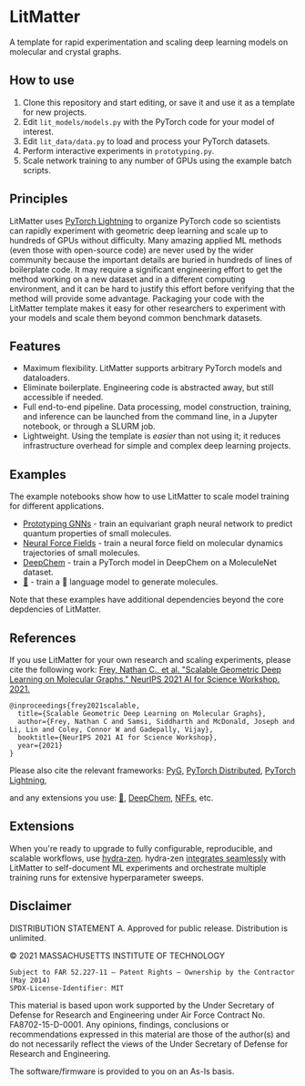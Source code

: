 # LitMatter
A template for rapid experimentation and scaling deep learning models on molecular and crystal graphs.

## How to use
1. Clone this repository and start editing, or save it and use it as a template for new projects.
2. Edit `lit_models/models.py` with the PyTorch code for your model of interest. 
3. Edit `lit_data/data.py` to load and process your PyTorch datasets.
4. Perform interactive experiments in `prototyping.py`.
5. Scale network training to any number of GPUs using the example batch scripts.

## Principles
LitMatter uses [PyTorch Lightning](https://zenodo.org/record/3828935#.YSP51x0pC-F) to organize PyTorch code so scientists can rapidly experiment with geometric deep learning and scale up to hundreds of GPUs without difficulty. Many amazing applied ML methods (even those with open-source code) are never used by the wider community because the important details are buried in hundreds of lines of boilerplate code. It may require a significant engineering effort to get the method working on a new dataset and in a different computing environment, and it can be hard to justify this effort before verifying that the method will provide some advantage. Packaging your code with the LitMatter template makes it easy for other researchers to experiment with your models and scale them beyond common benchmark datasets.

## Features
* Maximum flexibility. LitMatter supports arbitrary PyTorch models and dataloaders.
* Eliminate boilerplate. Engineering code is abstracted away, but still accessible if needed.
* Full end-to-end pipeline. Data processing, model construction, training, and inference can be launched from the command line, in a Jupyter notebook, or through a SLURM job.
* Lightweight. Using the template is *easier* than not using it; it reduces infrastructure overhead for simple and complex deep learning projects.

## Examples
The example notebooks show how to use LitMatter to scale model training for different applications.
* [Prototyping GNNs](./prototyping.ipynb) - train an equivariant graph neural network to predict quantum properties of small molecules.
* [Neural Force Fields](./LitNFFs.ipynb) - train a neural force field on molecular dynamics trajectories of small molecules.
* [DeepChem](./LitDeepChem.ipynb) - train a PyTorch model in DeepChem on a MoleculeNet dataset.
* [🤗](./LitHF.ipynb) - train a 🤗 language model to generate molecules.  

Note that these examples have additional dependencies beyond the core depdencies of LitMatter.

## References
If you use LitMatter for your own research and scaling experiments, please cite the following work:
[Frey, Nathan C., et al. "Scalable Geometric Deep Learning on Molecular Graphs." NeurIPS 2021 AI for Science Workshop. 2021.](https://arxiv.org/abs/2112.03364)
```
@inproceedings{frey2021scalable,
  title={Scalable Geometric Deep Learning on Molecular Graphs},
  author={Frey, Nathan C and Samsi, Siddharth and McDonald, Joseph and Li, Lin and Coley, Connor W and Gadepally, Vijay},
  booktitle={NeurIPS 2021 AI for Science Workshop},
  year={2021}
}
```

Please also cite the relevant frameworks: [PyG](https://arxiv.org/abs/1903.02428), [PyTorch Distributed](https://arxiv.org/abs/2006.15704), [PyTorch Lightning](https://github.com/PyTorchLightning/pytorch-lightning),

and any extensions you use:
[🤗](https://arxiv.org/abs/1910.03771), [DeepChem](https://github.com/deepchem/deepchem#citing-deepchem), [NFFs](https://github.com/learningmatter-mit/NeuralForceField#references), etc.

## Extensions
When you're ready to upgrade to fully configurable, reproducible, and scalable workflows, use [hydra-zen](https://github.com/mit-ll-responsible-ai/hydra-zen). hydra-zen [integrates seamlessly](https://mit-ll-responsible-ai.github.io/hydra-zen/how_to/pytorch_lightning.html) with LitMatter to self-document ML experiments and orchestrate multiple training runs for extensive hyperparameter sweeps.

## Disclaimer

DISTRIBUTION STATEMENT A. Approved for public release. Distribution is unlimited. 

© 2021 MASSACHUSETTS INSTITUTE OF TECHNOLOGY

    Subject to FAR 52.227-11 – Patent Rights – Ownership by the Contractor (May 2014)
    SPDX-License-Identifier: MIT

This material is based upon work supported by the Under Secretary of Defense for Research and Engineering under Air Force Contract No. FA8702-15-D-0001. Any opinions, findings, conclusions or recommendations expressed in this material are those of the author(s) and do not necessarily reflect the views of the Under Secretary of Defense for Research and Engineering.

The software/firmware is provided to you on an As-Is basis.

